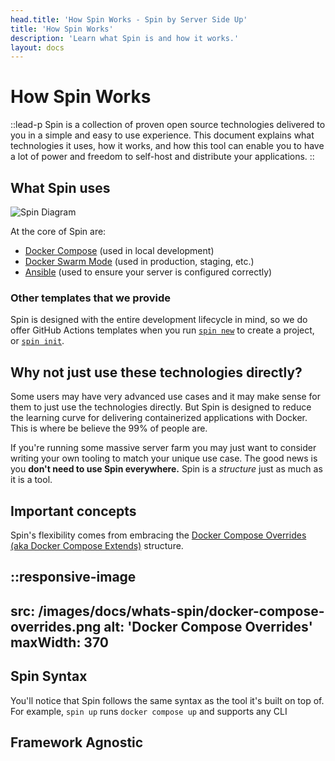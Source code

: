 ```yaml
---
head.title: 'How Spin Works - Spin by Server Side Up'
title: 'How Spin Works'
description: 'Learn what Spin is and how it works.'
layout: docs
---
```


# How Spin Works
::lead-p
Spin is a collection of proven open source technologies delivered to you in a simple and easy to use experience. This document explains what technologies it uses, how it works, and how this tool can enable you to have a lot of power and freedom to self-host and distribute your applications.
::

## What Spin uses
![Spin Diagram](/images/docs/whats-spin/spin-diagram.png)

At the core of Spin are:
- [Docker Compose](https://docs.docker.com/compose/) (used in local development)
- [Docker Swarm Mode](https://docs.docker.com/engine/swarm/) (used in production, staging, etc.)
- [Ansible](https://www.ansible.com/) (used to ensure your server is configured correctly)

### Other templates that we provide
Spin is designed with the entire development lifecycle in mind, so we do offer GitHub Actions templates when you run [`spin new`](/docs/command-reference/new) to create a project, or [`spin init`](/docs/command-reference/init).

## Why not just use these technologies directly?
Some users may have very advanced use cases and it may make sense for them to just use the technologies directly. But Spin is designed to reduce the learning curve for delivering containerized applications with Docker. This is where be believe the 99% of people are.

If you're running some massive server farm you may just want to consider writing your own tooling to match your unique use case. The good news is you **don't need to use Spin everywhere.** Spin is a *structure* just as much as it is a tool.

## Important concepts
Spin's flexibility comes from embracing the [Docker Compose Overrides (aka Docker Compose Extends)](https://docs.docker.com/compose/multiple-compose-files/extends/) structure.

::responsive-image
---
src: /images/docs/whats-spin/docker-compose-overrides.png
alt: 'Docker Compose Overrides'
maxWidth: 370
---

## Spin Syntax
You'll notice that Spin follows the same syntax as the tool it's built on top of. For example, `spin up` runs `docker compose up` and supports any CLI 



## Framework Agnostic